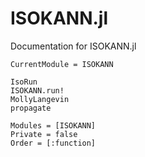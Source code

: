 # ISOKANN.jl

Documentation for ISOKANN.jl

```@meta
CurrentModule = ISOKANN
```

```@docs
IsoRun
ISOKANN.run!
MollyLangevin
propagate
```

```@autodocs
Modules = [ISOKANN]
Private = false
Order = [:function]
```
